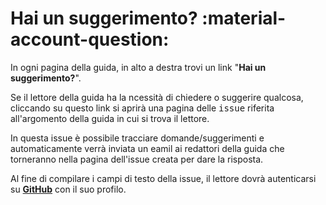 # Hai un suggerimento? :material-account-question:

In ogni pagina della guida, in alto a destra trovi un link "**Hai un suggerimento?**".

Se il lettore della guida ha la ncessità di chiedere o suggerire qualcosa, cliccando su questo link si aprirà una pagina delle <kbd>issue</kbd> riferita all'argomento della guida in cui si trova il lettore.

In questa issue è possibile tracciare domande/suggerimenti e automaticamente verrà inviata un eamil ai redattori della guida che torneranno nella pagina dell'issue creata per dare la risposta.

Al fine di compilare i campi di testo della issue, il lettore dovrà autenticarsi su [**GitHub**](https://github.com/) con il suo profilo.
